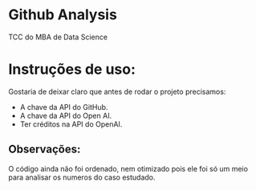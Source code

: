 # Github Analysis
TCC do MBA de Data Science

# Instruções de uso:
Gostaria de deixar claro que antes de rodar o projeto precisamos:
<ul> 
  <li> A chave da API do GitHub.</li>
  <li> A chave da API do Open AI.</li>
  <li> Ter créditos na API do OpenAI.</li>
 </ul>
 
 ## Observações:
O código ainda não foi ordenado, nem otimizado pois ele foi só um meio para analisar os numeros do caso estudado.
